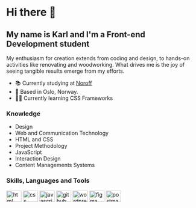 # Hi there 👋
## My name is Karl and I'm a Front-end Development student

My enthusiasm for creation extends from coding and design, to hands-on activities like renovating and woodworking. What drives me is the joy of seeing tangible results emerge from my efforts. 

- 📚 Currently studying at [Noroff](https://www.noroff.no/)
- 📍 Based in Oslo, Norway.
- 🧑‍💻 Currently learning CSS Frameworks

### Knowledge
- Design
- Web and Communication Technology
- HTML and CSS
- Project Methodology
- JavaScript
- Interaction Design
- Content Managements Systems

### Skills, Languages and Tools
<a href="https://developer.mozilla.org/en-US/docs/Web/HTML" target="_blank"><img src="https://raw.githubusercontent.com/rahuldkjain/github-profile-readme-generator/master/src/images/icons/FrontendDevelopment/html.svg" alt="html" height="30" width="40"></a> <a href="https://developer.mozilla.org/en-US/docs/Web/CSS" target="_blank"><img src="https://raw.githubusercontent.com/rahuldkjain/github-profile-readme-generator/master/src/images/icons/FrontendDevelopment/css.svg" alt="css" height="30" width="40"></a> <a href="https://developer.mozilla.org/en-US/docs/Web/JavaScript" target="_blank"><img src="https://raw.githubusercontent.com/rahuldkjain/github-profile-readme-generator/master/src/images/icons/ProgrammingLanguages/javascript.svg" alt="javascript" height="30" width="40"></a> <a href="https://www.github.com" target="_blank"><img src="https://raw.githubusercontent.com/rahuldkjain/github-profile-readme-generator/master/src/images/icons/Social/github.svg" alt="github" height="30" width="40"></a> <a href="https://www.wordpress.org" target="_blank"><img src="https://raw.githubusercontent.com/rahuldkjain/github-profile-readme-generator/master/src/images/icons/Social/wordpress.svg" alt="wordpress" height="30" width="40"></a> <a href="https://www.figma.com" target="_blank"><img src="https://raw.githubusercontent.com/rahuldkjain/github-profile-readme-generator/master/src/images/icons/Software/figma.svg" alt="figma" height="30" width="40"></a> <a href="https://postman.com" target="_blank"> <img src="https://raw.githubusercontent.com/rahuldkjain/github-profile-readme-generator/master/src/images/icons/Software/postman.svg" alt="postman" width="40" height="30"/> </a>
